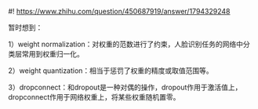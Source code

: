 #! https://www.zhihu.com/question/450687919/answer/1794329248

[comment]: <> (Answer URL: https://www.zhihu.com/question/450687919/answer/1794329248)
[comment]: <> "Question Title: 除了正则化，还有哪些方法是直接对神经网络的权重进行惩罚的？"
[comment]: <> (Author Name: https://www.zhihu.com/people/quarrying)

暂时想到：

1）weight normalization：对权重的范数进行了约束，人脸识别任务的网络中分类层常用到权重归一化。

2）weight quantization：相当于惩罚了权重的精度或取值范围等。

3）dropconnect：和dropout是一种对偶的操作，dropout作用于激活值上，dropconnect作用于网络权重上，将某些权重随机置零。

